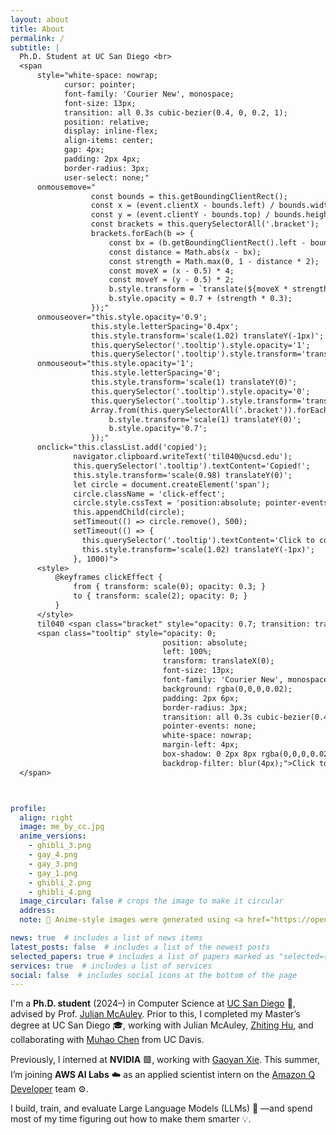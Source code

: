 ```yaml
---
layout: about
title: About
permalink: /
subtitle: |
  Ph.D. Student at UC San Diego <br>
  <span 
      style="white-space: nowrap; 
            cursor: pointer;
            font-family: 'Courier New', monospace;
            font-size: 13px;
            transition: all 0.3s cubic-bezier(0.4, 0, 0.2, 1);
            position: relative;
            display: inline-flex;
            align-items: center;
            gap: 4px;
            padding: 2px 4px;
            border-radius: 3px;
            user-select: none;"
      onmousemove="
                  const bounds = this.getBoundingClientRect();
                  const x = (event.clientX - bounds.left) / bounds.width;
                  const y = (event.clientY - bounds.top) / bounds.height;
                  const brackets = this.querySelectorAll('.bracket');
                  brackets.forEach(b => {
                      const bx = (b.getBoundingClientRect().left - bounds.left) / bounds.width;
                      const distance = Math.abs(x - bx);
                      const strength = Math.max(0, 1 - distance * 2);
                      const moveX = (x - 0.5) * 4;
                      const moveY = (y - 0.5) * 2;
                      b.style.transform = `translate(${moveX * strength}px, ${moveY * strength}px) scale(${1 + strength * 0.1})`;
                      b.style.opacity = 0.7 + (strength * 0.3);
                  });"
      onmouseover="this.style.opacity='0.9'; 
                  this.style.letterSpacing='0.4px';
                  this.style.transform='scale(1.02) translateY(-1px)';
                  this.querySelector('.tooltip').style.opacity='1';
                  this.querySelector('.tooltip').style.transform='translateX(8px)';" 
      onmouseout="this.style.opacity='1'; 
                  this.style.letterSpacing='0';
                  this.style.transform='scale(1) translateY(0)';
                  this.querySelector('.tooltip').style.opacity='0';
                  this.querySelector('.tooltip').style.transform='translateX(0)';
                  Array.from(this.querySelectorAll('.bracket')).forEach(b => {
                      b.style.transform='scale(1) translateY(0)';
                      b.style.opacity='0.7';
                  });"
      onclick="this.classList.add('copied');
              navigator.clipboard.writeText('til040@ucsd.edu');
              this.querySelector('.tooltip').textContent='Copied!';
              this.style.transform='scale(0.98) translateY(0)';
              let circle = document.createElement('span');
              circle.className = 'click-effect';
              circle.style.cssText = 'position:absolute; pointer-events:none; background:rgba(0,0,0,0.05); border-radius:50%; transform:scale(0); animation:clickEffect 0.5s ease-out; width:100%; height:100%; left:0; top:0;';
              this.appendChild(circle);
              setTimeout(() => circle.remove(), 500);
              setTimeout(() => {
                this.querySelector('.tooltip').textContent='Click to copy';
                this.style.transform='scale(1.02) translateY(-1px)';
              }, 1000)">
      <style>
          @keyframes clickEffect {
              from { transform: scale(0); opacity: 0.3; }
              to { transform: scale(2); opacity: 0; }
          }
      </style>
      til040 <span class="bracket" style="opacity: 0.7; transition: transform 0.2s ease-out, opacity 0.2s ease"><span style="opacity: 0.9">🌀</span></span> ucsd <span class="bracket" style="opacity: 0.7; transition: transform 0.2s ease-out, opacity 0.2s ease"><span style="opacity: 0.9">✨</span></span> edu
      <span class="tooltip" style="opacity: 0;
                                  position: absolute;
                                  left: 100%;
                                  transform: translateX(0);
                                  font-size: 13px;
                                  font-family: 'Courier New', monospace;
                                  background: rgba(0,0,0,0.02);
                                  padding: 2px 6px;
                                  border-radius: 3px;
                                  transition: all 0.3s cubic-bezier(0.4, 0, 0.2, 1);
                                  pointer-events: none;
                                  white-space: nowrap;
                                  margin-left: 4px;
                                  box-shadow: 0 2px 8px rgba(0,0,0,0.02);
                                  backdrop-filter: blur(4px);">Click to copy</span>
  </span>



profile:
  align: right
  image: me_by_cc.jpg
  anime_versions:
    - ghibli_3.png
    - gay_4.png
    - gay_3.png
    - gay_1.png
    - ghibli_2.png
    - ghibli_4.png
  image_circular: false # crops the image to make it circular
  address:
  note: 🎨 Anime-style images were generated using <a href="https://openai.com/index/introducing-4o-image-generation/">GPT-4o</a>.

news: true  # includes a list of news items
latest_posts: false  # includes a list of the newest posts
selected_papers: true # includes a list of papers marked as "selected={true}"
services: true  # includes a list of services
social: false  # includes social icons at the bottom of the page
---
```


I'm a **Ph.D. student** (2024–) in Computer Science at [UC San Diego](https://ucsd.edu) 🔱, advised by Prof. [Julian McAuley](https://cseweb.ucsd.edu/~jmcauley/). Prior to this, I completed my Master’s degree at UC San Diego 🎓, working with Julian McAuley, [Zhiting Hu](http://zhiting.ucsd.edu/index.html), and collaborating with [Muhao Chen](https://muhaochen.github.io/) from UC Davis.

Previously, I interned at **NVIDIA** 🟩, working with [Gaoyan Xie](https://www.linkedin.com/in/gaoyan-xie-b2170517/). This summer, I’m joining **AWS AI Labs** ☁️ as an applied scientist intern on the [Amazon Q Developer](https://aws.amazon.com/q/developer/) team ⚙️.

I build, train, and evaluate Large Language Models (LLMs) 🧠 —and spend most of my time figuring out how to make them smarter 💡.